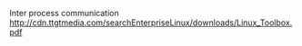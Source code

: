 Inter process communication
http://cdn.ttgtmedia.com/searchEnterpriseLinux/downloads/Linux_Toolbox.pdf
